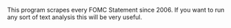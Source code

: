 This program scrapes every FOMC Statement since 2006. If you want to run any sort of text analysis this will be very useful.
